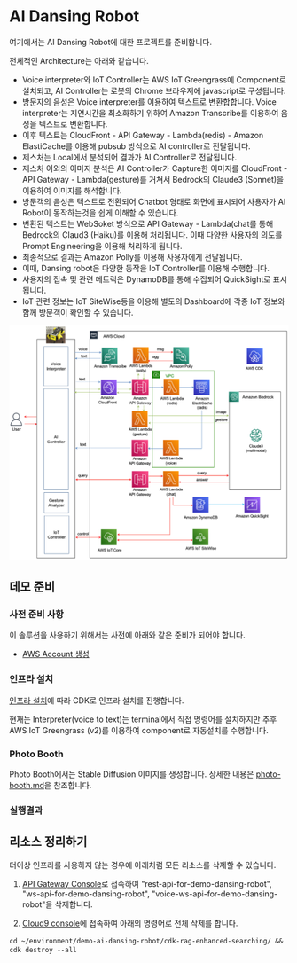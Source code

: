 # AI Dansing Robot 

여기에서는 AI Dansing Robot에 대한 프로젝트를 준비합니다.

전체적인 Architecture는 아래와 같습니다. 
- Voice interpreter와 IoT Controller는 AWS IoT Greengrass에 Component로 설치되고, AI Controller는 로봇의 Chrome 브라우저에 javascript로 구성됩니다.
- 방문자의 음성은 Voice interpreter를 이용하여 텍스트로 변환합합니다. Voice interpreter는 지연시간을 최소화하기 위하여 Amazon Transcribe를 이용하여 음성을 텍스트로 변환합니다.
- 이후 텍스트는 CloudFront - API Gateway - Lambda(redis) - Amazon ElastiCache를 이용해 pubsub 방식으로 AI controller로 전달됩니다.
- 제스처는 Local에서 분석되어 결과가 AI Controller로 전달됩니다.
- 제스처 이외의 이미지 분석은 AI Controller가 Capture한 이미지를 CloudFront - API Gateway - Lambda(gesture)를 거쳐서 Bedrock의 Claude3 (Sonnet)을 이용하여 이미지를 해석합니다.
- 방문객의 음성은 텍스트로 전환되어 Chatbot 형태로 화면에 표시되어 사용자가 AI Robot이 동작하는것을 쉽게 이해할 수 있습니다.
- 변환된 텍스트는 WebSoket 방식으로 API Gateway - Lambda(chat를 통해 Bedrock의 Claud3 (Haiku)를 이용해 처리됩니다. 이때 다양한 사용자의 의도를 Prompt Engineering을 이용해 처리하게 됩니다.
- 최종적으로 결과는 Amazon Polly를 이용해 사용자에게 전달됩니다.
- 이때, Dansing robot은 다양한 동작을 IoT Controller를 이용해 수행합니다.
- 사용자의 접속 및 관련 메트릭은 DynamoDB를 통해 수집되어 QuickSight로 표시됩니다.
- IoT 관련 정보는 IoT SiteWise등을 이용해 별도의 Dashboard에 각종 IoT 정보와 함께 방문객이 확인할 수 있습니다.

![image](./pictures/main-architecture.png)


## 데모 준비

### 사전 준비 사항

이 솔루션을 사용하기 위해서는 사전에 아래와 같은 준비가 되어야 합니다.

- [AWS Account 생성](https://repost.aws/ko/knowledge-center/create-and-activate-aws-account)

### 인프라 설치

[인프라 설치](./deployment.md)에 따라 CDK로 인프라 설치를 진행합니다. 

현재는 Interpreter(voice to text)는 terminal에서 직접 명령어를 설치하지만 추후 AWS IoT Greengrass (v2)를 이용하여 component로 자동설치를 수행합니다. 

### Photo Booth

Photo Booth에서는 Stable Diffusion 이미지를 생성합니다. 상세한 내용은 [photo-booth.md](./photo-booth.md)을 참조합니다.

### 실행결과

## 리소스 정리하기 

더이상 인프라를 사용하지 않는 경우에 아래처럼 모든 리소스를 삭제할 수 있습니다. 

1) [API Gateway Console](https://ap-northeast-2.console.aws.amazon.com/apigateway/main/apis?region=ap-northeast-2)로 접속하여 "rest-api-for-demo-dansing-robot",
"ws-api-for-demo-dansing-robot", "voice-ws-api-for-demo-dansing-robot"을 삭제합니다.

2) [Cloud9 console](https://ap-northeast-2.console.aws.amazon.com/cloud9control/home?region=ap-northeast-2#/)에 접속하여 아래의 명령어로 전체 삭제를 합니다.


```text
cd ~/environment/demo-ai-dansing-robot/cdk-rag-enhanced-searching/ && cdk destroy --all
```
